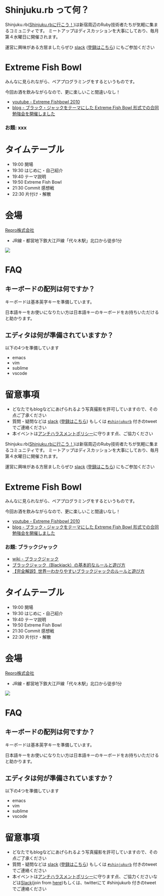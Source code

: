 # Shinjuku.rb って何？

Shinjuku.rb([Shinjuku.rbに行こう！](https://qiita.com/treby/items/c11da012f4dacb02f5cc))は新宿周辺のRuby技術者たちが気軽に集まるコミュニティです。
ミートアップはディスカッションを大事にしており、毎月第４水曜日に開催されます。

運営に興味がある方居ましたらぜひ [slack](https://shinjukurb.slack.com/) ([登録はこちら](https://join.slack.com/t/shinjukurb/shared_invite/enQtNDYzNjQxMjc4NDIxLTdmZGE2YjU4ZmJlZGY5MGFlOTE1MzA4ZWVlYzM4ZGM1NDEwYTdlZWQ4MzMwNWViMzBjNmVlOGRkNDBkNjQ3YjA)) にもご参加ください

# Extreme Fish Bowl

みんなに見られながら、ペアプログラミングをするというものです。

今回お酒を飲みながらなので、更に楽しいこと間違いなし！

- [youtube - Extreme Fishbowl 2010](https://www.youtube.com/watch?v=HuKfBoF2BUU)
- [blog - ブラック・ジャックをテーマにした Extreme Fish Bowl 形式での合同勉強会を開催しました](http://agile.esm.co.jp/news/2016-02-03-drecom-esm-extreme-fish-bowl.html)

### お題: xxx


# タイムテーブル

- 19:00 開場
- 19:30 はじめに・自己紹介
- 19:40 テーマ説明
- 19:50 Extreme Fish Bowl
- 21:30 Commit 感想戦
- 22:30 片付け・解散

# 会場

[Repro株式会社](https://repro.io/)

- JR線・都営地下鉄大江戸線「代々木駅」北口から徒歩1分

![](https://github.com/shinjukurb/meetups/blob/master/assets/images/sponsers/repro/repro-2019-06-01-bar.png?raw=true)

# FAQ

## キーボードの配列は何ですか？

キーボードは基本英字キーを準備しています。

日本語キーをお使いになりたい方は日本語キーのキーボードをお持ちいただけると助かります。

## エディタは何が準備されていますか？

以下の4つを準備しています

- emacs
- vim
- sublime
- vscode


# 留意事項

- どなたでもblogなどにあげられるよう写真撮影を許可していますので、その点ご了承ください
- 質問・疑問などは [slack](https://shinjukurb.slack.com/) ([登録はこちら](https://join.slack.com/t/shinjukurb/shared_invite/enQtNDYzNjQxMjc4NDIxLTdmZGE2YjU4ZmJlZGY5MGFlOTE1MzA4ZWVlYzM4ZGM1NDEwYTdlZWQ4MzMwNWViMzBjNmVlOGRkNDBkNjQ3YjA)) もしくは [`#shinjukurb`](https://twitter.com/hashtag/shinjukurb?f=tweets&vertical=default&src=hash) 付きのtweetでご連絡ください
- 本イベントは[アンチハラスメントポリシー](http://25.ruby.or.jp/coc.ja.html)に守ります点、ご協力ください

Shinjuku.rb([Shinjuku.rbに行こう！](https://qiita.com/treby/items/c11da012f4dacb02f5cc))は新宿周辺のRuby技術者たちが気軽に集まるコミュニティです。
ミートアップはディスカッションを大事にしており、毎月第４水曜日に開催されます。

運営に興味がある方居ましたらぜひ [slack](https://shinjukurb.slack.com/) ([登録はこちら](https://join.slack.com/t/shinjukurb/shared_invite/enQtNDYzNjQxMjc4NDIxLTdmZGE2YjU4ZmJlZGY5MGFlOTE1MzA4ZWVlYzM4ZGM1NDEwYTdlZWQ4MzMwNWViMzBjNmVlOGRkNDBkNjQ3YjA)) にもご参加ください

# Extreme Fish Bowl

みんなに見られながら、ペアプログラミングをするというものです。

今回お酒を飲みながらなので、更に楽しいこと間違いなし！

- [youtube - Extreme Fishbowl 2010](https://www.youtube.com/watch?v=HuKfBoF2BUU)
- [blog - ブラック・ジャックをテーマにした Extreme Fish Bowl 形式での合同勉強会を開催しました](http://agile.esm.co.jp/news/2016-02-03-drecom-esm-extreme-fish-bowl.html)

### お題: ブラックジャック

- [wiki - ブラックジャック](https://ja.wikipedia.org/wiki/%E3%83%96%E3%83%A9%E3%83%83%E3%82%AF%E3%82%B8%E3%83%A3%E3%83%83%E3%82%AF)
- [ブラックジャック（Blackjack）の基本的なルールと遊び方](https://slotsia.com/ja/game-blackjack/basic-guide)
- [【完全解説】世界一わかりやすいブラックジャックのルールと遊び方](https://casino-kingdom.com/blackjack-rules/)

# タイムテーブル

- 19:00 開場
- 19:30 はじめに・自己紹介
- 19:40 テーマ説明
- 19:50 Extreme Fish Bowl
- 21:30 Commit 感想戦
- 22:30 片付け・解散

# 会場

[Repro株式会社](https://repro.io/)

- JR線・都営地下鉄大江戸線「代々木駅」北口から徒歩1分

![](https://github.com/shinjukurb/meetups/blob/master/assets/images/sponsers/repro/repro-2019-06-01-bar.png?raw=true)

# FAQ

## キーボードの配列は何ですか？

キーボードは基本英字キーを準備しています。

日本語キーをお使いになりたい方は日本語キーのキーボードをお持ちいただけると助かります。

## エディタは何が準備されていますか？

以下の4つを準備しています

- emacs
- vim
- sublime
- vscode


# 留意事項

- どなたでもblogなどにあげられるよう写真撮影を許可していますので、その点ご了承ください
- 質問・疑問などは [slack](https://shinjukurb.slack.com/) ([登録はこちら](https://join.slack.com/t/shinjukurb/shared_invite/enQtNDYzNjQxMjc4NDIxLTdmZGE2YjU4ZmJlZGY5MGFlOTE1MzA4ZWVlYzM4ZGM1NDEwYTdlZWQ4MzMwNWViMzBjNmVlOGRkNDBkNjQ3YjA)) もしくは [`#shinjukurb`](https://twitter.com/hashtag/shinjukurb?f=tweets&vertical=default&src=hash) 付きのtweetでご連絡ください
- 本イベントは[アンチハラスメントポリシー](http://25.ruby.or.jp/coc.ja.html)に守ります点、ご協力くださいなどは[Slack](https://shinjukurb.slack.com)(join from [here](https://join.slack.com/t/shinjukurb/shared_invite/enQtNDYzNjQxMjc4NDIxLTdmZGE2YjU4ZmJlZGY5MGFlOTE1MzA4ZWVlYzM4ZGM1NDEwYTdlZWQ4MzMwNWViMzBjNmVlOGRkNDBkNjQ3YjA))もしくは、twitterにて #shinjukurb 付きのtweetでご連絡ください
